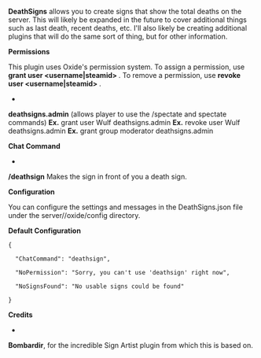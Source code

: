**DeathSigns** allows you to create signs that show the total deaths on the server. This will likely be expanded in the future to cover additional things such as last death, recent deaths, etc. I'll also likely be creating additional plugins that will do the same sort of thing, but for other information.

**Permissions**

This plugin uses Oxide's permission system. To assign a permission, use **grant user <username|steamid> <permission>**. To remove a permission, use **revoke user <username|steamid> <permission>**.


* 
**deathsigns.admin** (allows player to use the /spectate and spectate commands)
**Ex.** grant user Wulf deathsigns.admin
**Ex.** revoke user Wulf deathsigns.admin
**Ex.** grant group moderator deathsigns.admin


**Chat Command**


* 
**/deathsign**
Makes the sign in front of you a death sign.


**Configuration**

You can configure the settings and messages in the DeathSigns.json file under the server/<identity>/oxide/config directory.

**Default Configuration**

````
{

  "ChatCommand": "deathsign",

  "NoPermission": "Sorry, you can't use 'deathsign' right now",

  "NoSignsFound": "No usable signs could be found"

}
````


**Credits**


* 
**Bombardir**, for the incredible Sign Artist plugin from which this is based on.